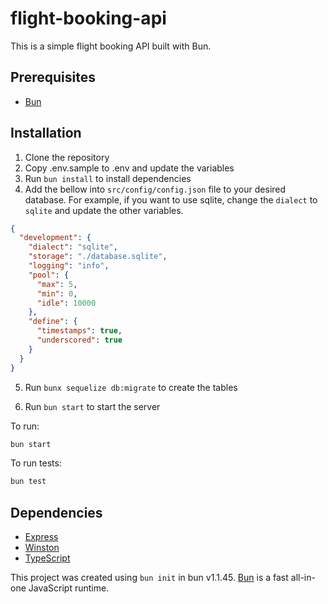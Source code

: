 # flight-booking-api

This is a simple flight booking API built with Bun.

## Prerequisites

- [Bun](https://bun.sh/docs/installation)

## Installation

1. Clone the repository
2. Copy .env.sample to .env and update the variables
3. Run `bun install` to install dependencies
4. Add the bellow into `src/config/config.json` file to your desired database. For example, if you want to use sqlite, change the `dialect` to `sqlite` and update the other variables.

```json
{
  "development": {
    "dialect": "sqlite",
    "storage": "./database.sqlite",
    "logging": "info",
    "pool": {
      "max": 5,
      "min": 0,
      "idle": 10000
    },
    "define": {
      "timestamps": true,
      "underscored": true
    }
  }
}
```

5. Run `bunx sequelize db:migrate` to create the tables

6. Run `bun start` to start the server

To run:

```bash
bun start
```

To run tests:

```bash
bun test
```

## Dependencies

- [Express](https://expressjs.com/)
- [Winston](https://github.com/winstonjs/winston)
- [TypeScript](https://www.typescriptlang.org/)

This project was created using `bun init` in bun v1.1.45. [Bun](https://bun.sh) is a fast all-in-one JavaScript runtime.
